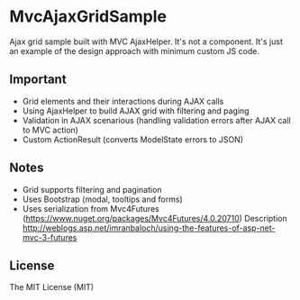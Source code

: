 MvcAjaxGridSample
=================

Ajax grid sample built with MVC AjaxHelper. It's not a component. It's just an example of the design approach with minimum custom JS code.

Important
-----------------
* Grid elements and their interactions during AJAX calls
* Using AjaxHelper to build AJAX grid with filtering and paging
* Validation in AJAX scenarious (handling validation errors after AJAX call to MVC action)
* Custom ActionResult (converts ModelState errors to JSON)

Notes
------
* Grid supports filtering and pagination
* Uses Bootstrap (modal, tooltips and forms)
* Uses serialization from Mvc4Futures (https://www.nuget.org/packages/Mvc4Futures/4.0.20710) Description http://weblogs.asp.net/imranbaloch/using-the-features-of-asp-net-mvc-3-futures

License
-------
The MIT License (MIT)
